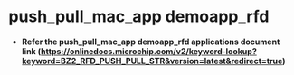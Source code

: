 # push_pull_mac_app demoapp_rfd

-   **Refer the push_pull_mac_app demoapp_rfd applications document link (https://onlinedocs.microchip.com/v2/keyword-lookup?keyword=BZ2_RFD_PUSH_PULL_STR&version=latest&redirect=true)**